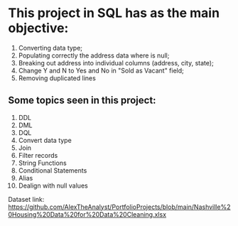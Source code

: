 # This project in SQL has as the main objective:
 1. Converting data type; 
 2. Populating correctly the address data where is null; 
 3. Breaking out address into individual columns (address, city, state);
 4. Change Y and N to Yes and No in "Sold as Vacant" field;
 5. Removing duplicated lines

## Some topics seen in this project:
 1. DDL
 2. DML
 3. DQL
 4. Convert data type
 5. Join
 6. Filter records
 7. String Functions
 8. Conditional Statements
 9. Alias
 10. Dealign with null values

Dataset link: https://github.com/AlexTheAnalyst/PortfolioProjects/blob/main/Nashville%20Housing%20Data%20for%20Data%20Cleaning.xlsx